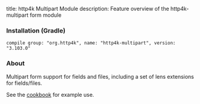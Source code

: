 title: http4k Multipart Module
description: Feature overview of the http4k-multipart form module

### Installation (Gradle)
```compile group: "org.http4k", name: "http4k-multipart", version: "3.103.0"```

### About

Multipart form support for fields and files, including a set of lens extensions for fields/files.

See the [cookbook](/cookbook/multipart_forms/) for example use.

